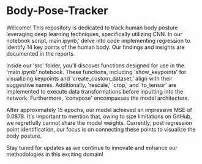 # Body-Pose-Tracker

Welcome! This repository is dedicated to track human body posture leveraging deep learning techniques, specifically utilizing CNN. In our notebook script, main.ipynb,' delve into code implementing regression to identify 14 key points of the human body. Our findings and insights are documented in the reports.

Inside our 'src' folder, you'll discover functions designed for use in the 'main.ipynb' notebook. These functions, including 'show_keypoints' for visualizing keypoints and 'create_custom_dataset,' align with their suggestive names. Additionally, 'rescale,' 'crop,' and 'to_tensor' are implemented to execute data transformations before inputting into the network. Furthermore, 'convpose' encompasses the model architecture.

After approximately 15 epochs, our model achieved an impressive MSE of 0.0878. It's important to mention that, owing to size limitations on GitHub, we regretfully cannot share the model weights. Currently, post regression point identification, our focus is on connecting these points to visualize the body posture.

Stay tuned for updates as we continue to innovate and enhance our methodologies in this exciting domain!



